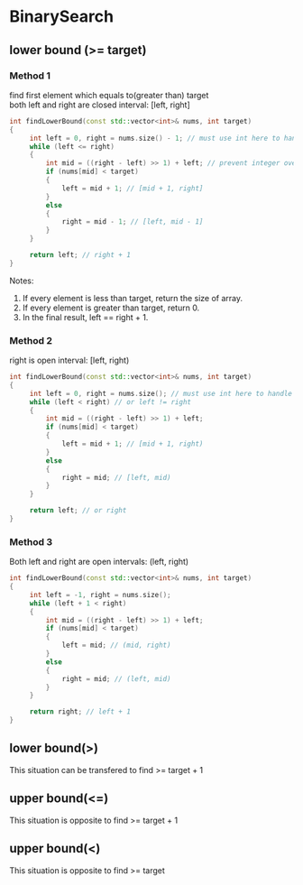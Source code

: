 # BinarySearch
## lower bound (>= target)
### Method 1
find first element which equals to(greater than) target  
both left and right are closed interval: [left, right]
``` cpp
int findLowerBound(const std::vector<int>& nums, int target)
{
     int left = 0, right = nums.size() - 1; // must use int here to handle -1
     while (left <= right)
     {
         int mid = ((right - left) >> 1) + left; // prevent integer overflow
         if (nums[mid] < target)
         {
             left = mid + 1; // [mid + 1, right]
         }
         else
         {
             right = mid - 1; // [left, mid - 1]
         }
     }

     return left; // right + 1
}
```
Notes:
1. If every element is less than target, return the size of array.
2. If every element is greater than target, return 0.
3. In the final result, left == right + 1.

### Method 2
right is open interval: [left, right)
``` cpp
int findLowerBound(const std::vector<int>& nums, int target)
{
     int left = 0, right = nums.size(); // must use int here to handle -1
     while (left < right) // or left != right
     {
         int mid = ((right - left) >> 1) + left;
         if (nums[mid] < target)
         {
             left = mid + 1; // [mid + 1, right)
         }
         else
         {
             right = mid; // [left, mid)
         }
     }

     return left; // or right
}
```

### Method 3 
Both left and right are open intervals: (left, right)
``` cpp
int findLowerBound(const std::vector<int>& nums, int target)
{
     int left = -1, right = nums.size();
     while (left + 1 < right)
     {
         int mid = ((right - left) >> 1) + left;
         if (nums[mid] < target)
         {
             left = mid; // (mid, right)
         }
         else
         {
             right = mid; // (left, mid)
         }
     }

     return right; // left + 1
}
```
## lower bound(>)
This situation can be transfered to find >= target + 1

## upper bound(<=)
This situation is opposite to find >= target + 1

## upper bound(<)
This situation is opposite to find >= target
